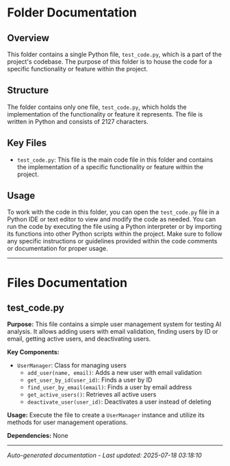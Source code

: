 # Folder Documentation

## Overview
This folder contains a single Python file, `test_code.py`, which is a part of the project's codebase. The purpose of this folder is to house the code for a specific functionality or feature within the project.

## Structure
The folder contains only one file, `test_code.py`, which holds the implementation of the functionality or feature it represents. The file is written in Python and consists of 2127 characters.

## Key Files
- `test_code.py`: This file is the main code file in this folder and contains the implementation of a specific functionality or feature within the project.

## Usage
To work with the code in this folder, you can open the `test_code.py` file in a Python IDE or text editor to view and modify the code as needed. You can run the code by executing the file using a Python interpreter or by importing its functions into other Python scripts within the project. Make sure to follow any specific instructions or guidelines provided within the code comments or documentation for proper usage.

---

# Files Documentation

## test_code.py

**Purpose:** This file contains a simple user management system for testing AI analysis. It allows adding users with email validation, finding users by ID or email, getting active users, and deactivating users.

**Key Components:**
- `UserManager`: Class for managing users
  - `add_user(name, email)`: Adds a new user with email validation
  - `get_user_by_id(user_id)`: Finds a user by ID
  - `find_user_by_email(email)`: Finds a user by email address
  - `get_active_users()`: Retrieves all active users
  - `deactivate_user(user_id)`: Deactivates a user instead of deleting

**Usage:** Execute the file to create a `UserManager` instance and utilize its methods for user management operations.

**Dependencies:** None

---
*Auto-generated documentation - Last updated: 2025-07-18 03:18:10*
